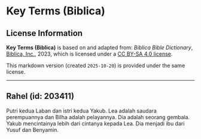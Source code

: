 # Key Terms (Biblica)

## License Information

**Key Terms (Biblica)** is based on and adapted from: _Biblica Bible Dictionary_, [Biblica, Inc.](https://www.biblica.com/), 2023, which is licensed under a [CC BY-SA 4.0 license](https://creativecommons.org/licenses/by-sa/4.0/legalcode.en).

This markdown version (created `2025-10-20`) is provided under the same license.



--------------------------------

## Rahel (id: 203411)

Putri kedua Laban dan istri kedua Yakub. Lea adalah saudara perempuannya dan Bilha adalah pelayannya. Dia adalah seorang gembala. Yakub mencintainya lebih dari cintanya kepada Lea. Dia menjadi ibu dari Yusuf dan Benyamin.


